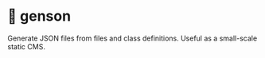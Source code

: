 # 🍩 genson
Generate JSON files from files and class definitions. Useful as a small-scale static CMS.
